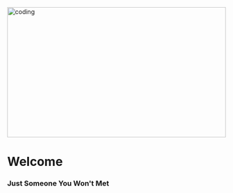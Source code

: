 <img align="center" alt="coding" width="100%" height="300" src="[https://i.pinimg.com/originals/56/4c/6e/564c6e4ad8be5298d81ae6cc307f3d08.gif](https://github.com/m-soid/m-soid/blob/main/img/1720f3c7-7018-4c3e-880a-9f4e28b9efcb.jpg)">

<h1>Welcome</h1>
<h3>Just Someone You Won't Met</h3>
